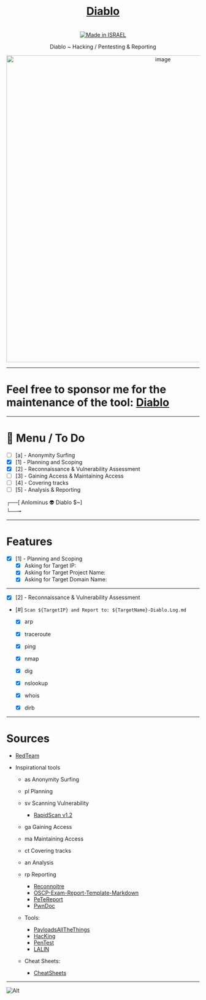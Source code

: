 <div align="center">

# [Diablo](https://github.com/Anlominus/Diablo)
  
  <a href=""><br><img title="Made in ISRAEL" src="https://img.shields.io/badge/MADE%20IN-ISRAEL-blue?style=for-the-badge"></a>

Diablo ~ Hacking / Pentesting & Reporting
  
<img width="801" alt="image" src="https://user-images.githubusercontent.com/51442719/170010336-39176f7e-b5dc-4f31-81ca-4b4144e6938c.png">

</div>

---

<h1> Feel free to sponsor me for the maintenance of the tool: <a href="https://github.com/Anlominus/Diablo">Diablo</a> </h1>

---

# 📜 Menu / To Do

- [ ] [a] - Anonymity Surfing
- [x] [1] - Planning and Scoping
- [x] [2] - Reconnaissance & Vulnerability Assessment
- [ ] [3] - Gaining Access & Maintaining Access
- [ ] [4] - Covering tracks
- [ ] [5] - Analysis & Reporting

┌──[ Anlominus 👽 Diablo $~]  
└──╼  

---

# Features

- [x] [1] - Planning and Scoping
  - [x] Asking for Target IP:
  - [x] Asking for Target Project Name:  
  - [x] Asking for Target Domain Name:  

---

- [x] [2] - Reconnaissance & Vulnerability Assessment 
- [#] `Scan ${TargetIP} and Report to: ${TargetName}-Diablo.Log.md` 
  - [x] arp
  - [x] traceroute
  - [x] ping
  - [x] nmap
  - [x] dig
  - [x] nslookup
  - [x] whois
  - [x] dirb


---

# Sources

- [RedTeam](https://github.com/Anlominus/RedTeam)

- Inspirational tools
  - as Anonymity Surfing
  - pl Planning
  - sv Scanning Vulnerability
    - [RapidScan v1.2](https://github.com/skavngr/rapidscan)
  - ga Gaining Access
  - ma Maintaining Access
  - ct Covering tracks
  - an Analysis
  - rp Reporting
    - [Reconnoitre](https://github.com/codingo/Reconnoitre)
    - [OSCP-Exam-Report-Template-Markdown](https://github.com/noraj/OSCP-Exam-Report-Template-Markdown)
    - [PeTeReport](https://github.com/1modm/petereport)
    - [PwnDoc](https://github.com/pwndoc/pwndoc)

  - Tools:
    - [PayloadsAllTheThings](https://github.com/swisskyrepo/PayloadsAllTheThings)
    - [HacKing](https://github.com/Anlominus/HacKing)
    - [PenTest](https://github.com/Anlominus/PenTest)
    - [LALIN](https://github.com/screetsec/LALIN)

  - Cheat Sheets:
    - [CheatSheets](https://github.com/Anlominus/CheatSheets)

---

![Alt](https://repobeats.axiom.co/api/embed/dd90ce889645a0528ddedbb71d7310ab3ec30393.svg "Repobeats analytics image")
